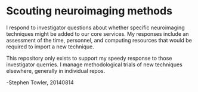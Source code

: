 Scouting neuroimaging methods
===============================================

I respond to investigator questions about whether specific neuroimaging techniques might be added to our core services. My responses include an assessment of the time, personnel, and computing resources that would be required to import a new technique.

This repository only exists to support my speedy response to those investigator querries. I manage methodological trials of new techniques elsewhere, generally in individual repos.

-Stephen Towler, 20140814
